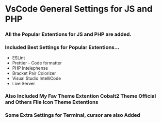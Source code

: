 # VsCode General Settings for JS and PHP
### All the Popular Extentions for JS and PHP are added.
### Included Best Settings for Popular Extentions...
* ESLint
* Prettier - Code formatter
* PHP Intelephense
* Bracket Pair Colorizer
* Visual Studio IntelliCode
* Live Server
### Also Included My Fav Theme Extention Cobalt2 Theme Official and Others File Icon Theme Extentions
### Some Extra Settings for Terminal, cursor are also Added



